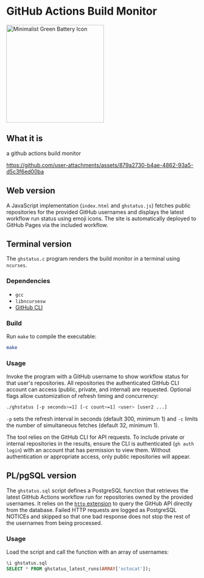 # GitHub Actions Build Monitor
<img width="256" alt="Minimalist Green Battery Icon" src="https://github.com/user-attachments/assets/4f512601-8ad3-45a7-bb81-5f4e4d92f277" />

## What it is
a github actions build monitor

https://github.com/user-attachments/assets/879a2730-b4ae-4862-93a5-d5c3f6ed00ba

## Web version

A JavaScript implementation (`index.html` and `ghstatus.js`) fetches public
repositories for the provided GitHub usernames and displays the latest workflow
run status using emoji icons. The site is automatically deployed to GitHub
Pages via the included workflow.

## Terminal version

The `ghstatus.c` program renders the build monitor in a terminal using
`ncurses`.

### Dependencies

- `gcc`
- `libncursesw`
- [GitHub CLI](https://cli.github.com/)

### Build

Run `make` to compile the executable:

```sh
make
```

### Usage

Invoke the program with a GitHub username to show workflow status for that
user's repositories. All repositories the authenticated GitHub CLI account can
access (public, private, and internal) are requested. Optional flags allow
customization of refresh timing and
concurrency:

```sh
./ghstatus [-p seconds>=1] [-c count>=1] <user> [user2 ...]
```

`-p` sets the refresh interval in seconds (default 300, minimum 1) and `-c`
limits the number of simultaneous fetches (default 32, minimum 1).

The tool relies on the GitHub CLI for API requests. To include private or
internal repositories in the results, ensure the CLI is authenticated
(`gh auth login`) with an account that has permission to view them. Without
authentication or appropriate access, only public repositories will appear.

## PL/pgSQL version

The `ghstatus.sql` script defines a PostgreSQL function that retrieves the
latest GitHub Actions workflow run for repositories owned by the provided
usernames. It relies on the [`http` extension](https://github.com/pramsey/pgsql-http)
to query the GitHub API directly from the database. Failed HTTP requests are
logged as PostgreSQL NOTICEs and skipped so that one bad response does not stop
the rest of the usernames from being processed.

### Usage

Load the script and call the function with an array of usernames:

```sql
\i ghstatus.sql
SELECT * FROM ghstatus_latest_runs(ARRAY['octocat']);
```
